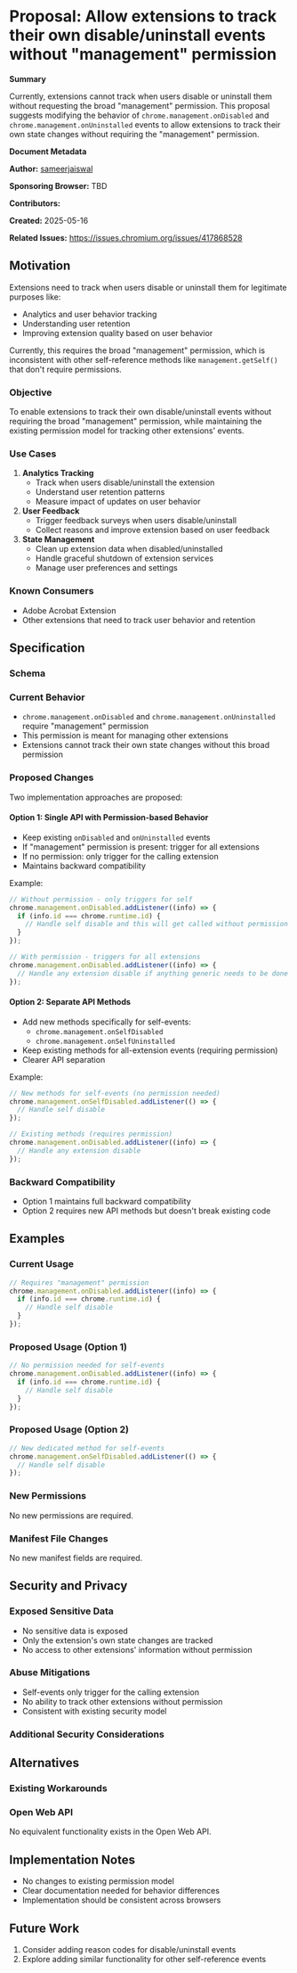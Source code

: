# Proposal: Allow extensions to track their own disable/uninstall events without "management" permission

**Summary**

Currently, extensions cannot track when users disable or uninstall them without requesting the broad "management" permission. This proposal suggests modifying the behavior of `chrome.management.onDisabled` and `chrome.management.onUninstalled` events to allow extensions to track their own state changes without requiring the "management" permission.

**Document Metadata**

**Author:** [sameerjaiswal](https://github.com/jaissam10)

**Sponsoring Browser:** TBD

**Contributors:** 

**Created:** 2025-05-16

**Related Issues:** https://issues.chromium.org/issues/417868528

## Motivation
Extensions need to track when users disable or uninstall them for legitimate purposes like:
- Analytics and user behavior tracking
- Understanding user retention
- Improving extension quality based on user behavior

Currently, this requires the broad "management" permission, which is inconsistent with other self-reference methods like `management.getSelf()` that don't require permissions.
### Objective
To enable extensions to track their own disable/uninstall events without requiring the broad "management" permission, while maintaining the existing permission model for tracking other extensions' events.

### Use Cases
1. **Analytics Tracking**
   - Track when users disable/uninstall the extension
   - Understand user retention patterns
   - Measure impact of updates on user behavior
2. **User Feedback**
   - Trigger feedback surveys when users disable/uninstall
   - Collect reasons and improve extension based on user feedback
3. **State Management**
   - Clean up extension data when disabled/uninstalled
   - Handle graceful shutdown of extension services
   - Manage user preferences and settings

### Known Consumers
- Adobe Acrobat Extension
- Other extensions that need to track user behavior and retention

## Specification

### Schema
### Current Behavior
- `chrome.management.onDisabled` and `chrome.management.onUninstalled` require "management" permission
- This permission is meant for managing other extensions
- Extensions cannot track their own state changes without this broad permission

### Proposed Changes
Two implementation approaches are proposed:

#### Option 1: Single API with Permission-based Behavior
- Keep existing `onDisabled` and `onUninstalled` events
- If "management" permission is present: trigger for all extensions
- If no permission: only trigger for the calling extension
- Maintains backward compatibility

Example:
```javascript
// Without permission - only triggers for self
chrome.management.onDisabled.addListener((info) => {
  if (info.id === chrome.runtime.id) {
    // Handle self disable and this will get called without permission
  }
});

// With permission - triggers for all extensions
chrome.management.onDisabled.addListener((info) => {
  // Handle any extension disable if anything generic needs to be done but that needs permision
});
```

#### Option 2: Separate API Methods
- Add new methods specifically for self-events:
  - `chrome.management.onSelfDisabled`
  - `chrome.management.onSelfUninstalled`
- Keep existing methods for all-extension events (requiring permission)
- Clearer API separation

Example:
```javascript
// New methods for self-events (no permission needed)
chrome.management.onSelfDisabled.addListener(() => {
  // Handle self disable
});

// Existing methods (requires permission)
chrome.management.onDisabled.addListener((info) => {
  // Handle any extension disable
});
```


### Backward Compatibility
- Option 1 maintains full backward compatibility
- Option 2 requires new API methods but doesn't break existing code

## Examples
### Current Usage
```javascript
// Requires "management" permission
chrome.management.onDisabled.addListener((info) => {
  if (info.id === chrome.runtime.id) {
    // Handle self disable
  }
});
```

### Proposed Usage (Option 1)
```javascript
// No permission needed for self-events
chrome.management.onDisabled.addListener((info) => {
  if (info.id === chrome.runtime.id) {
    // Handle self disable
  }
});
```

### Proposed Usage (Option 2)
```javascript
// New dedicated method for self-events
chrome.management.onSelfDisabled.addListener(() => {
  // Handle self disable
});
```

### New Permissions
No new permissions are required.

### Manifest File Changes
No new manifest fields are required.

## Security and Privacy
### Exposed Sensitive Data
- No sensitive data is exposed
- Only the extension's own state changes are tracked
- No access to other extensions' information without permission

### Abuse Mitigations
- Self-events only trigger for the calling extension
- No ability to track other extensions without permission
- Consistent with existing security model


### Additional Security Considerations


## Alternatives
### Existing Workarounds

### Open Web API
No equivalent functionality exists in the Open Web API.

## Implementation Notes

- No changes to existing permission model
- Clear documentation needed for behavior differences
- Implementation should be consistent across browsers

## Future Work
1. Consider adding reason codes for disable/uninstall events
2. Explore adding similar functionality for other self-reference events

